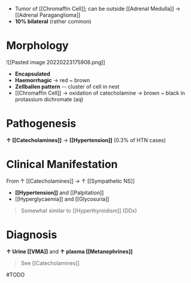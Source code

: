 - Tumor of [[Chromaffin Cell]]; can be outside [[Adrenal Medulla]] → [[Adrenal Paraganglioma]]
- **10% bilateral** (rather common) 

# Morphology

![[Pasted image 20220223175908.png]]

- **Encapsulated**
- **Haemorrhagic** → red ~ brown
- **Zellballen pattern** -- cluster of cell in nest
- [[Chromaffin Cell]] → oxidation of catecholamine → brown ~ black in protassium dichromate (aq)

# Pathogenesis
**↑ [[Catecholamines]]** → **[[Hypertension]]** (0.3% of HTN cases)

# Clinical Manifestation
From ↑ [[Catecholamines]] → ↑ [[Sympathetic NS]]
- **[[Hypertension]]** and [[Palpitation]]
- [[Hyperglycaemia]] and [[Glycosuria]]

> Somewhat similar to [[Hyperthyroidism]] (DDx)

# Diagnosis
**↑ Urine [[VMA]]** and **↑ plasma [[Metanephrines]]**
> See [[Catecholamines]]

#TODO 